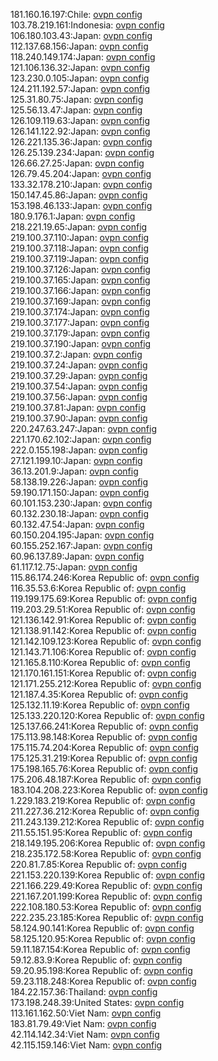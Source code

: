 181.160.16.197:Chile: [ovpn config](vpn/181_160_16_197.ovpn)  
103.78.219.161:Indonesia: [ovpn config](vpn/103_78_219_161.ovpn)  
106.180.103.43:Japan: [ovpn config](vpn/106_180_103_43.ovpn)  
112.137.68.156:Japan: [ovpn config](vpn/112_137_68_156.ovpn)  
118.240.149.174:Japan: [ovpn config](vpn/118_240_149_174.ovpn)  
121.106.136.32:Japan: [ovpn config](vpn/121_106_136_32.ovpn)  
123.230.0.105:Japan: [ovpn config](vpn/123_230_0_105.ovpn)  
124.211.192.57:Japan: [ovpn config](vpn/124_211_192_57.ovpn)  
125.31.80.75:Japan: [ovpn config](vpn/125_31_80_75.ovpn)  
125.56.13.47:Japan: [ovpn config](vpn/125_56_13_47.ovpn)  
126.109.119.63:Japan: [ovpn config](vpn/126_109_119_63.ovpn)  
126.141.122.92:Japan: [ovpn config](vpn/126_141_122_92.ovpn)  
126.221.135.36:Japan: [ovpn config](vpn/126_221_135_36.ovpn)  
126.25.139.234:Japan: [ovpn config](vpn/126_25_139_234.ovpn)  
126.66.27.25:Japan: [ovpn config](vpn/126_66_27_25.ovpn)  
126.79.45.204:Japan: [ovpn config](vpn/126_79_45_204.ovpn)  
133.32.178.210:Japan: [ovpn config](vpn/133_32_178_210.ovpn)  
150.147.45.86:Japan: [ovpn config](vpn/150_147_45_86.ovpn)  
153.198.46.133:Japan: [ovpn config](vpn/153_198_46_133.ovpn)  
180.9.176.1:Japan: [ovpn config](vpn/180_9_176_1.ovpn)  
218.221.19.65:Japan: [ovpn config](vpn/218_221_19_65.ovpn)  
219.100.37.110:Japan: [ovpn config](vpn/219_100_37_110.ovpn)  
219.100.37.118:Japan: [ovpn config](vpn/219_100_37_118.ovpn)  
219.100.37.119:Japan: [ovpn config](vpn/219_100_37_119.ovpn)  
219.100.37.126:Japan: [ovpn config](vpn/219_100_37_126.ovpn)  
219.100.37.165:Japan: [ovpn config](vpn/219_100_37_165.ovpn)  
219.100.37.166:Japan: [ovpn config](vpn/219_100_37_166.ovpn)  
219.100.37.169:Japan: [ovpn config](vpn/219_100_37_169.ovpn)  
219.100.37.174:Japan: [ovpn config](vpn/219_100_37_174.ovpn)  
219.100.37.177:Japan: [ovpn config](vpn/219_100_37_177.ovpn)  
219.100.37.179:Japan: [ovpn config](vpn/219_100_37_179.ovpn)  
219.100.37.190:Japan: [ovpn config](vpn/219_100_37_190.ovpn)  
219.100.37.2:Japan: [ovpn config](vpn/219_100_37_2.ovpn)  
219.100.37.24:Japan: [ovpn config](vpn/219_100_37_24.ovpn)  
219.100.37.29:Japan: [ovpn config](vpn/219_100_37_29.ovpn)  
219.100.37.54:Japan: [ovpn config](vpn/219_100_37_54.ovpn)  
219.100.37.56:Japan: [ovpn config](vpn/219_100_37_56.ovpn)  
219.100.37.81:Japan: [ovpn config](vpn/219_100_37_81.ovpn)  
219.100.37.90:Japan: [ovpn config](vpn/219_100_37_90.ovpn)  
220.247.63.247:Japan: [ovpn config](vpn/220_247_63_247.ovpn)  
221.170.62.102:Japan: [ovpn config](vpn/221_170_62_102.ovpn)  
222.0.155.198:Japan: [ovpn config](vpn/222_0_155_198.ovpn)  
27.121.199.10:Japan: [ovpn config](vpn/27_121_199_10.ovpn)  
36.13.201.9:Japan: [ovpn config](vpn/36_13_201_9.ovpn)  
58.138.19.226:Japan: [ovpn config](vpn/58_138_19_226.ovpn)  
59.190.171.150:Japan: [ovpn config](vpn/59_190_171_150.ovpn)  
60.101.153.230:Japan: [ovpn config](vpn/60_101_153_230.ovpn)  
60.132.230.18:Japan: [ovpn config](vpn/60_132_230_18.ovpn)  
60.132.47.54:Japan: [ovpn config](vpn/60_132_47_54.ovpn)  
60.150.204.195:Japan: [ovpn config](vpn/60_150_204_195.ovpn)  
60.155.252.167:Japan: [ovpn config](vpn/60_155_252_167.ovpn)  
60.96.137.89:Japan: [ovpn config](vpn/60_96_137_89.ovpn)  
61.117.12.75:Japan: [ovpn config](vpn/61_117_12_75.ovpn)  
115.86.174.246:Korea Republic of: [ovpn config](vpn/115_86_174_246.ovpn)  
116.35.53.6:Korea Republic of: [ovpn config](vpn/116_35_53_6.ovpn)  
119.199.175.69:Korea Republic of: [ovpn config](vpn/119_199_175_69.ovpn)  
119.203.29.51:Korea Republic of: [ovpn config](vpn/119_203_29_51.ovpn)  
121.136.142.91:Korea Republic of: [ovpn config](vpn/121_136_142_91.ovpn)  
121.138.91.142:Korea Republic of: [ovpn config](vpn/121_138_91_142.ovpn)  
121.142.109.123:Korea Republic of: [ovpn config](vpn/121_142_109_123.ovpn)  
121.143.71.106:Korea Republic of: [ovpn config](vpn/121_143_71_106.ovpn)  
121.165.8.110:Korea Republic of: [ovpn config](vpn/121_165_8_110.ovpn)  
121.170.161.151:Korea Republic of: [ovpn config](vpn/121_170_161_151.ovpn)  
121.171.255.212:Korea Republic of: [ovpn config](vpn/121_171_255_212.ovpn)  
121.187.4.35:Korea Republic of: [ovpn config](vpn/121_187_4_35.ovpn)  
125.132.11.19:Korea Republic of: [ovpn config](vpn/125_132_11_19.ovpn)  
125.133.220.120:Korea Republic of: [ovpn config](vpn/125_133_220_120.ovpn)  
125.137.66.241:Korea Republic of: [ovpn config](vpn/125_137_66_241.ovpn)  
175.113.98.148:Korea Republic of: [ovpn config](vpn/175_113_98_148.ovpn)  
175.115.74.204:Korea Republic of: [ovpn config](vpn/175_115_74_204.ovpn)  
175.125.31.219:Korea Republic of: [ovpn config](vpn/175_125_31_219.ovpn)  
175.198.165.76:Korea Republic of: [ovpn config](vpn/175_198_165_76.ovpn)  
175.206.48.187:Korea Republic of: [ovpn config](vpn/175_206_48_187.ovpn)  
183.104.208.223:Korea Republic of: [ovpn config](vpn/183_104_208_223.ovpn)  
1.229.183.219:Korea Republic of: [ovpn config](vpn/1_229_183_219.ovpn)  
211.227.36.212:Korea Republic of: [ovpn config](vpn/211_227_36_212.ovpn)  
211.243.139.212:Korea Republic of: [ovpn config](vpn/211_243_139_212.ovpn)  
211.55.151.95:Korea Republic of: [ovpn config](vpn/211_55_151_95.ovpn)  
218.149.195.206:Korea Republic of: [ovpn config](vpn/218_149_195_206.ovpn)  
218.235.172.58:Korea Republic of: [ovpn config](vpn/218_235_172_58.ovpn)  
220.81.7.85:Korea Republic of: [ovpn config](vpn/220_81_7_85.ovpn)  
221.153.220.139:Korea Republic of: [ovpn config](vpn/221_153_220_139.ovpn)  
221.166.229.49:Korea Republic of: [ovpn config](vpn/221_166_229_49.ovpn)  
221.167.201.199:Korea Republic of: [ovpn config](vpn/221_167_201_199.ovpn)  
222.108.180.53:Korea Republic of: [ovpn config](vpn/222_108_180_53.ovpn)  
222.235.23.185:Korea Republic of: [ovpn config](vpn/222_235_23_185.ovpn)  
58.124.90.141:Korea Republic of: [ovpn config](vpn/58_124_90_141.ovpn)  
58.125.120.95:Korea Republic of: [ovpn config](vpn/58_125_120_95.ovpn)  
59.11.187.154:Korea Republic of: [ovpn config](vpn/59_11_187_154.ovpn)  
59.12.83.9:Korea Republic of: [ovpn config](vpn/59_12_83_9.ovpn)  
59.20.95.198:Korea Republic of: [ovpn config](vpn/59_20_95_198.ovpn)  
59.23.118.248:Korea Republic of: [ovpn config](vpn/59_23_118_248.ovpn)  
184.22.157.36:Thailand: [ovpn config](vpn/184_22_157_36.ovpn)  
173.198.248.39:United States: [ovpn config](vpn/173_198_248_39.ovpn)  
113.161.162.50:Viet Nam: [ovpn config](vpn/113_161_162_50.ovpn)  
183.81.79.49:Viet Nam: [ovpn config](vpn/183_81_79_49.ovpn)  
42.114.142.34:Viet Nam: [ovpn config](vpn/42_114_142_34.ovpn)  
42.115.159.146:Viet Nam: [ovpn config](vpn/42_115_159_146.ovpn)  
